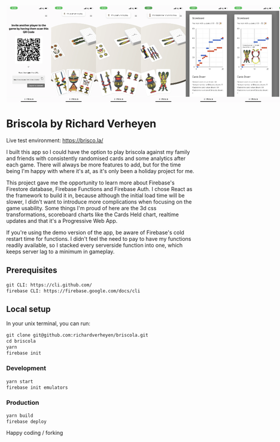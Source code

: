 <p style="display: flex;">
  <img src="https://github.com/richardverheyen/briscola/blob/master/public/images/example1-qr-codes.webp?raw=true" width="120">
  <img src="https://github.com/richardverheyen/briscola/blob/master/public/images/example2-alternative-graphics.webp?raw=true" width="120">
  <img src="https://github.com/richardverheyen/briscola/blob/master/public/images/example3-gameplay.webp?raw=true" width="120">
  <img src="https://github.com/richardverheyen/briscola/blob/master/public/images/example4-gameplay2.webp?raw=true" width="120">
  <img src="https://github.com/richardverheyen/briscola/blob/master/public/images/example5-scoreboard.webp?raw=true" width="120">
  <img src="https://github.com/richardverheyen/briscola/blob/master/public/images/example6-scoreboard2.webp?raw=true" width="120">
  <img src="https://github.com/richardverheyen/briscola/blob/master/public/images/example7-cards-held.webp?raw=true" width="120">
  <img src="https://github.com/richardverheyen/briscola/blob/master/public/images/example8-cards-held2.webp?raw=true" width="120">
</p>

# Briscola by Richard Verheyen
Live test environment: https://brisco.la/

I built this app so I could have the option to play briscola against my family and friends with consistently randomised cards and some analytics after each game. There will always be more features to add, but for the time being I'm happy with where it's at, as it's only been a holiday project for me. 

This project gave me the opportunity to learn more about Firebase's Firestore database, Firebase Functions and Firebase Auth. I chose React as the framework to build it in, because although the initial load time will be slower, I didn't want to introduce more complications when focusing on the game usability. Some things I'm proud of here are the 3d css transformations, scoreboard charts like the Cards Held chart, realtime updates and that it's a Progressive Web App. 

If you're using the demo version of the app, be aware of Firebase's cold restart time for functions. I didn't feel the need to pay to have my functions readily available, so I stacked every serverside function into one, which keeps server lag to a minimum in gameplay. 


## Prerequisites
    git CLI: https://cli.github.com/
    firebase CLI: https://firebase.google.com/docs/cli

## Local setup
In your unix terminal, you can run:

    git clone git@github.com:richardverheyen/briscola.git
    cd briscola
    yarn
    firebase init

### Development

    yarn start
    firebase init emulators

### Production

    yarn build
    firebase deploy

Happy coding / forking


